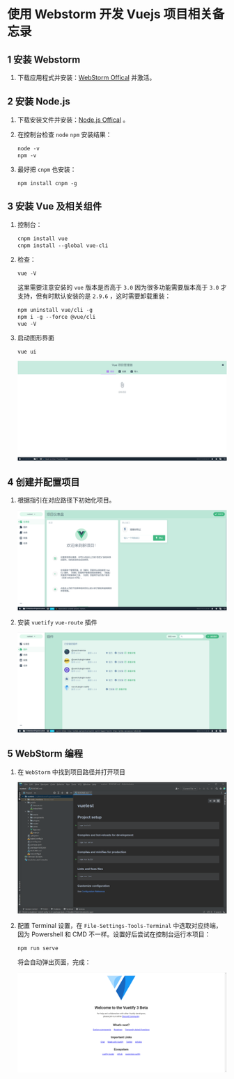 # 使用 Webstorm 开发 Vuejs 项目相关备忘录

## 1 安装 Webstorm

1. 下载应用程式并安装：[WebStorm Offical](https://www.jetbrains.com/webstorm/) 并激活。

## 2 安装 Node.js

1. 下载安装文件并安装：[Node.js Offical](http://nodejs.cn/download/)  。

2. 在控制台检查 `node` `npm` 安装结果：

   ```shell
   node -v
   npm -v
   ```

3. 最好把 `cnpm` 也安装：

   ```shell
   npm install cnpm -g
   ```

## 3 安装 Vue 及相关组件

1. 控制台：

   ```shell
   cnpm install vue
   cnpm install --global vue-cli
   ```

2. 检查：

   ```shell
   vue -V
   ```

   这里需要注意安装的 `vue` 版本是否高于 `3.0` 因为很多功能需要版本高于 `3.0` 才支持，但有时默认安装的是 `2.9.6` ，这时需要卸载重装：

   ```shell
   npm uninstall vue/cli -g
   npm i -g --force @vue/cli
   vue -V
   ```

3. 启动图形界面

   ```shell
   vue ui
   ```

   ![image-20230104170609043](img/image-20230104170609043.png)

## 4 创建并配置项目

1. 根据指引在对应路径下初始化项目。

   ![image-20230104171714765](img/image-20230104171714765.png)

2. 安装 `vuetify` `vue-route` 插件

   ![image-20230104172004758](img/image-20230104172004758.png)

## 5 WebStorm 编程

1. 在 `WebStorm` 中找到项目路径并打开项目

   ![image-20230104172151861](img/image-20230104172151861.png)

2. 配置 Terminal 设置，在 `File-Settings-Tools-Terminal` 中选取对应终端，因为 Powershell 和 CMD 不一样。设置好后尝试在控制台运行本项目：

   ```shell
   npm run serve
   ```

   将会自动弹出页面，完成：

   ![image-20230104173235658](img/image-20230104173235658.png)